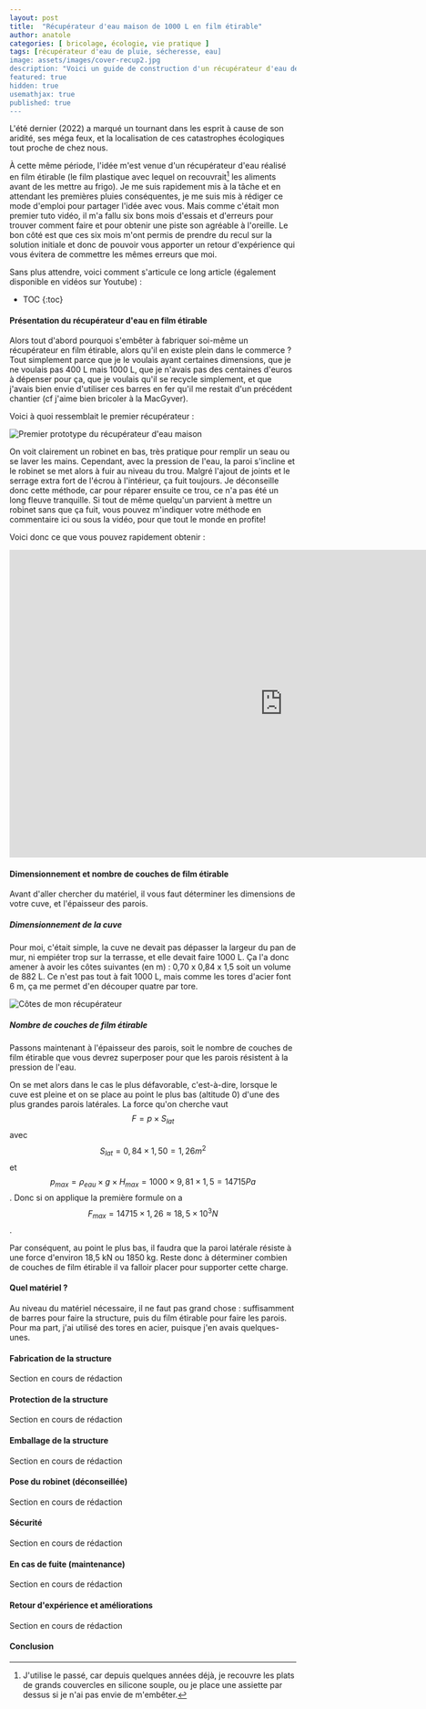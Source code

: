 ```yaml
---
layout: post
title:  "Récupérateur d'eau maison de 1000 L en film étirable"
author: anatole
categories: [ bricolage, écologie, vie pratique ]
tags: [récupérateur d'eau de pluie, sécheresse, eau]
image: assets/images/cover-recup2.jpg
description: "Voici un guide de construction d'un récupérateur d'eau de pluie de 1000 L, réalisé en film étirable."
featured: true
hidden: true
usemathjax: true
published: true
---
```


L'été dernier (2022) a marqué un tournant dans les esprit à cause de son aridité, ses méga feux, et la localisation de ces catastrophes écologiques tout proche de chez nous.

À cette même période, l'idée m'est venue d'un récupérateur d'eau réalisé en film étirable (le film plastique avec lequel on recouvrait[^1] les aliments avant de les mettre au frigo). Je me suis rapidement mis à la tâche et en attendant les premières pluies conséquentes, je me suis mis à rédiger ce mode d'emploi pour partager l'idée avec vous. Mais comme c'était mon premier tuto vidéo, il m'a fallu six bons mois d'essais et d'erreurs pour trouver comment faire et pour obtenir une piste son agréable à l'oreille. Le bon côté est que ces six mois m'ont permis de prendre du recul sur la solution initiale et donc de pouvoir vous apporter un retour d'expérience qui vous évitera de commettre les mêmes erreurs que moi.



[^1]: J'utilise le passé, car depuis quelques années déjà, je recouvre les plats de grands couvercles en silicone souple, ou je place une assiette par dessus si je n'ai pas envie de m'embêter.


Sans plus attendre, voici comment s'articule ce long article (également disponible en vidéos sur Youtube) :


* TOC
{:toc}

#### Présentation du récupérateur d'eau en film étirable

Alors tout d'abord pourquoi s'embêter à fabriquer soi-même un récupérateur en film étirable, alors qu'il en existe plein dans le commerce ? Tout simplement parce que je le voulais ayant certaines dimensions, que je ne voulais pas 400 L mais 1000 L, que je n'avais pas des centaines d'euros à dépenser pour ça, que je voulais qu'il se recycle simplement, et que j'avais bien envie d'utiliser ces barres en fer qu'il me restait d'un précédent chantier (cf j'aime bien bricoler à la MacGyver).

Voici à quoi ressemblait le premier récupérateur :

![Premier prototype du récupérateur d'eau maison](/assets/images/cover-recup1.jpg "Premier prototype de récupérateur d'eau en film étirable")

On voit clairement un robinet en bas, très pratique pour remplir un seau ou se laver les mains. Cependant, avec la pression de l'eau, la paroi s'incline et le robinet se met alors à fuir au niveau du trou. Malgré l'ajout de joints et le serrage extra fort de l'écrou à l'intérieur, ça fuit toujours. Je déconseille donc cette méthode, car pour réparer ensuite ce trou, ce n'a pas été un long fleuve tranquille. Si tout de même quelqu'un parvient à mettre un robinet sans que ça fuit, vous pouvez m'indiquer votre méthode en commentaire ici ou sous la vidéo, pour que tout le monde en profite!

Voici donc ce que vous pouvez rapidement obtenir :

<iframe width="960" height="540" src="https://www.youtube.com/embed/rLljOzJ1Bgg" title="DIY : Récupérateur d&#39;eau de 1000 L en film étirable (INTRO)" frameborder="0" allow="accelerometer; autoplay; clipboard-write; encrypted-media; gyroscope; picture-in-picture; web-share" allowfullscreen></iframe>



#### Dimensionnement et nombre de couches de film étirable
Avant d'aller chercher du matériel, il vous faut déterminer les dimensions de votre cuve, et l'épaisseur des parois.
##### Dimensionnement de la cuve
Pour moi, c'était simple, la cuve ne devait pas dépasser la largeur du pan de mur, ni empiéter trop sur la terrasse, et elle devait faire 1000 L. Ça l'a donc amener à avoir les côtes suivantes (en m) : 0,70 x 0,84 x 1,5 soit un volume de 882 L. Ce n'est pas tout à fait 1000 L, mais comme les tores d'acier font 6 m, ça me permet d'en découper quatre par tore.

![Côtes de mon récupérateur](/assets/images/dimensions.jpg "Côtes de mon récupérateur")

##### Nombre de couches de film étirable
Passons maintenant à l'épaisseur des parois, soit le nombre de couches de film étirable que vous devrez superposer pour que les parois résistent à la pression de l'eau. 

On se met alors dans le cas le plus défavorable, c'est-à-dire, lorsque le cuve est pleine et on se place au point le plus bas (altitude 0) d'une des plus grandes parois latérales. La force qu'on cherche vaut $$F =p\times S_{lat}$$ avec $$S_{lat} = 0,84 \times 1,50 = 1,26 m^2$$ et $$p_{max} = \rho_{eau} \times g \times H_{max} = 1000 \times 9,81 \times 1,5 = 14715 Pa$$. Donc si on applique la première formule on a $$F_{max} = 14715 \times 1,26 \approx 18,5 \times 10^3 N$$.

Par conséquent, au point le plus bas, il faudra que la paroi latérale résiste à une force d'environ 18,5 kN ou 1850 kg. Reste donc à déterminer combien de couches de film étirable il va falloir placer pour supporter cette charge.

#### Quel matériel ?
Au niveau du matériel nécessaire, il ne faut pas grand chose : suffisamment de barres pour faire la structure, puis du film étirable pour faire les parois.
Pour ma part, j'ai utilisé des tores en acier, puisque j'en avais quelques-unes.


#### Fabrication de la structure
Section en cours de rédaction

#### Protection de la structure
Section en cours de rédaction
#### Emballage de la structure
Section en cours de rédaction
#### Pose du robinet (déconseillée)
Section en cours de rédaction
#### Sécurité
Section en cours de rédaction
#### En cas de fuite (maintenance)
Section en cours de rédaction
#### Retour d'expérience et améliorations
Section en cours de rédaction
#### Conclusion

